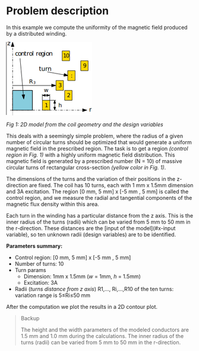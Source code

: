 # Problem description

In this example we compute the uniformity of the magnetic field produced by a distributed winding.

![Fig 1: 2D model from the coil geometry and the design variables](assets/the_problem.jpg)

*Fig 1: 2D model from the coil geometry and the design variables*

This deals with a seemingly simple problem, where the radius of a given number of circular turns should be optimized
that would generate a uniform magnetic field in the prescribed region. The task is to get a region *(control region in Fig. 1)* with a highly uniform magnetic field distribution. This magnetic
field is generated by a prescribed number (N = 10) of massive circular turns of rectangular cross-section *(yellow color
in Fig. 1)*.

The dimensions of the turns and the variation of their positions in the z-direction are fixed. The coil has 10 turns, each with 1 mm x 1.5mm dimension and 3A excitation. The region [0 mm, 5 mm] x [-5 mm , 5 mm] is
called the control region, and we measure the radial and tangential components of the magnetic flux density within this
area.

Each turn in the winding has a particular distance from the z axis. This is the inner radius of the turns (radii) which
can be varied from 5 mm to 50 mm in the r-direction. These distances are the [input of the model](#x-input variable), so ten unknown radii (design variables)
are to be identified.

**Parameters summary:**

* Control region: [0 mm, 5 mm] x [-5 mm , 5 mm]
* Number of turns: 10
* Turn params
    * Dimension: 1mm x 1.5mm (*w* = 1mm, *h* = 1.5mm)
    * Excitation: 3A
* Radii (*turns distance from z axis*) R1,..., Ri,...,R10 of the ten turns: variation range is 5≤Ri≤50 mm






After the computation we plot the results in a 2D contour plot.


> Backup
>
> The height and the width parameters of the modeled conductors are 1.5 mm and 1.0 mm during the calculations. The inner
radius of the turns  (radii)  can be varied from 5 mm to 50 mm in the r-direction.
